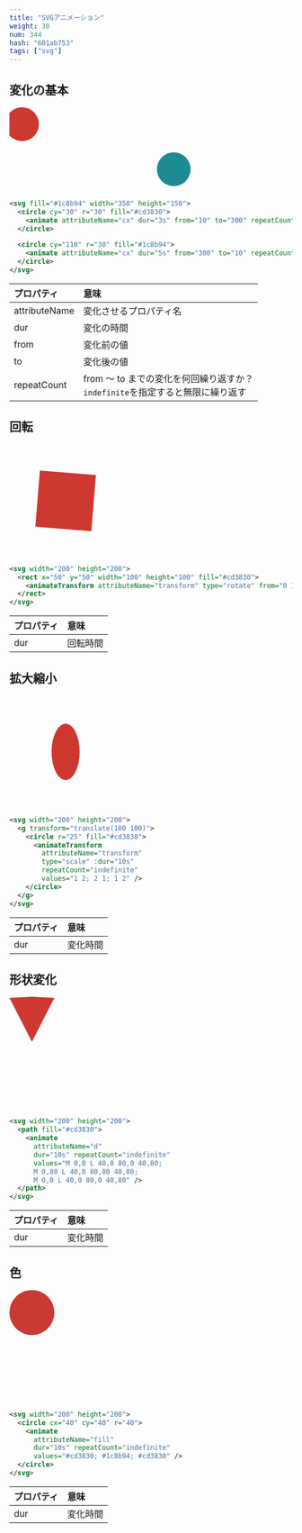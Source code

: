```yaml
---
title: "SVGアニメーション"
weight: 30
num: 344
hash: "601ab753"
tags: ["svg"]
---
```


## 変化の基本

<svg fill="#1c8b94" width="350" height="150">
  <circle cy="30" r="30" fill="#cd3830">
    <animate attributeName="cx" dur="3s" from="10" to="300" repeatCount="indefinite" />
  </circle>

  <circle cy="110" r="30" fill="#1c8b94">
    <animate attributeName="cx" dur="5s" from="300" to="10" repeatCount="indefinite" />
  </circle>
</svg>

```svg
<svg fill="#1c8b94" width="350" height="150">
  <circle cy="30" r="30" fill="#cd3830">
    <animate attributeName="cx" dur="3s" from="10" to="300" repeatCount="indefinite" />
  </circle>

  <circle cy="110" r="30" fill="#1c8b94">
    <animate attributeName="cx" dur="5s" from="300" to="10" repeatCount="indefinite" />
  </circle>
</svg>
```

| プロパティ    | 意味                                                                              |
| :------------ | :-------------------------------------------------------------------------------- |
| attributeName | 変化させるプロパティ名                                                            |
| dur           | 変化の時間                                                                        |
| from          | 変化前の値                                                                        |
| to            | 変化後の値                                                                        |
| repeatCount   | from ～ to までの変化を何回繰り返すか？<br>`indefinite`を指定すると無限に繰り返す |

## 回転

<svg width="200" height="200">
  <rect x="50" y="50" width="100" height="100" fill="#cd3830">
    <animateTransform attributeName="transform" type="rotate" from="0 100 100" to="360 0 100" dur="10s" repeatCount="indefinite" />
  </rect>
</svg>

```svg
<svg width="200" height="200">
  <rect x="50" y="50" width="100" height="100" fill="#cd3830">
    <animateTransform attributeName="transform" type="rotate" from="0 100 100" to="360 0 100" dur="10s" repeatCount="indefinite" />
  </rect>
</svg>
```

| プロパティ | 意味     |
| :--------- | :------- |
| dur        | 回転時間 |

## 拡大縮小

<svg width="200" height="200">
  <g transform="translate(100 100)">
    <circle r="25" fill="#cd3830">
      <animateTransform
        attributeName="transform"
        type="scale" :dur="10s"
        repeatCount="indefinite"
        values="1 2; 2 1; 1 2" />
    </circle>
  </g>
</svg>

```svg
<svg width="200" height="200">
  <g transform="translate(100 100)">
    <circle r="25" fill="#cd3830">
      <animateTransform
        attributeName="transform"
        type="scale" :dur="10s"
        repeatCount="indefinite"
        values="1 2; 2 1; 1 2" />
    </circle>
  </g>
</svg>
```

| プロパティ | 意味     |
| :--------- | :------- |
| dur        | 変化時間 |

## 形状変化

<svg width="200" height="200">
  <path fill="#cd3830">
    <animate
      attributeName="d"
      dur="10s" repeatCount="indefinite"
      values="M 0,0 L 40,0 80,0 40,80;
      M 0,80 L 40,0 80,80 40,80;
      M 0,0 L 40,0 80,0 40,80" />
  </path>
</svg>

```svg
<svg width="200" height="200">
  <path fill="#cd3830">
    <animate
      attributeName="d"
      dur="10s" repeatCount="indefinite"
      values="M 0,0 L 40,0 80,0 40,80;
      M 0,80 L 40,0 80,80 40,80;
      M 0,0 L 40,0 80,0 40,80" />
  </path>
</svg>
```

| プロパティ | 意味     |
| :--------- | :------- |
| dur        | 変化時間 |

## 色

<svg width="200" height="200">
  <circle cx="40" cy="40" r="40">
    <animate
      attributeName="fill"
      dur="10s" repeatCount="indefinite"
      values="#cd3830; #1c8b94; #cd3830" />
  </circle>
</svg>

```svg
<svg width="200" height="200">
  <circle cx="40" cy="40" r="40">
    <animate
      attributeName="fill"
      dur="10s" repeatCount="indefinite"
      values="#cd3830; #1c8b94; #cd3830" />
  </circle>
</svg>
```

| プロパティ | 意味     |
| :--------- | :------- |
| dur        | 変化時間 |
